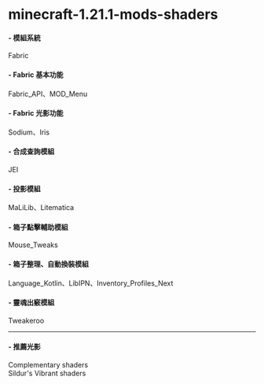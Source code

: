 # minecraft-1.21.1-mods-shaders


#### - 模組系統
Fabric
		
#### - Fabric 基本功能
Fabric_API、MOD_Menu			
							
#### - Fabric 光影功能
Sodium、Iris
 										    									    
#### - 合成查詢模組
JEI 	
 				
#### - 投影模組
MaLiLib、Litematica
 										
#### - 箱子點擊輔助模組
Mouse_Tweaks
 	
#### - 箱子整理、自動換裝模組
Language_Kotlin、LibIPN、Inventory_Profiles_Next
										    
#### - 靈魂出竅模組
Tweakeroo

---
#### - 推薦光影
Complementary shaders		                                                                                                                                                                                                  
Sildur's Vibrant shaders
